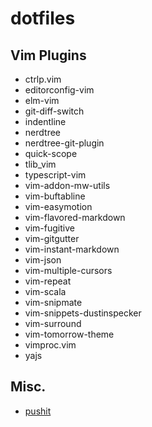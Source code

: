 # dotfiles

## Vim Plugins
 - ctrlp.vim
 - editorconfig-vim
 - elm-vim
 - git-diff-switch
 - indentline
 - nerdtree
 - nerdtree-git-plugin
 - quick-scope
 - tlib_vim
 - typescript-vim
 - vim-addon-mw-utils
 - vim-buftabline
 - vim-easymotion
 - vim-flavored-markdown
 - vim-fugitive
 - vim-gitgutter
 - vim-instant-markdown
 - vim-json
 - vim-multiple-cursors
 - vim-repeat
 - vim-scala
 - vim-snipmate
 - vim-snippets-dustinspecker
 - vim-surround
 - vim-tomorrow-theme
 - vimproc.vim
 - yajs

## Misc.
 - [pushit](https://github.com/dustinspecker/pushit)
